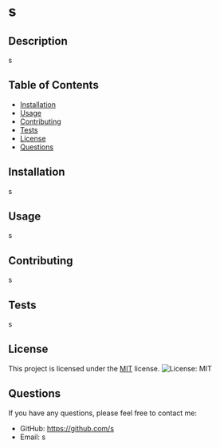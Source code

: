
# s

## Description
s

## Table of Contents
- [Installation](#installation)
- [Usage](#usage)
- [Contributing](#contributing)
- [Tests](#tests)
- [License](#license)
- [Questions](#questions)

## Installation
s

## Usage
s

## Contributing
s

## Tests
s


## License

This project is licensed under the [MIT](https://opensource.org/licenses/MIT) license.
![License: MIT](https://img.shields.io/badge/License-MIT-yellow.svg)
    

## Questions
If you have any questions, please feel free to contact me:
- GitHub: https://github.com/s
- Email: s
